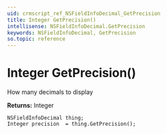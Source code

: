 ```yaml
---
uid: crmscript_ref_NSFieldInfoDecimal_GetPrecision
title: Integer GetPrecision()
intellisense: NSFieldInfoDecimal.GetPrecision
keywords: NSFieldInfoDecimal, GetPrecision
so.topic: reference
---
```


# Integer GetPrecision()

How many decimals to display

**Returns:** Integer

```crmscript
NSFieldInfoDecimal thing;
Integer precision  = thing.GetPrecision();
```

